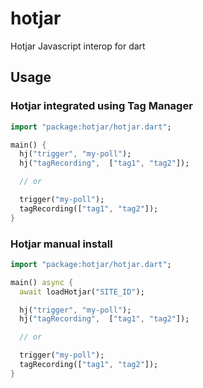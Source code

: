 # hotjar

Hotjar Javascript interop for dart

## Usage

### Hotjar integrated using Tag Manager

```dart
import "package:hotjar/hotjar.dart";

main() {
  hj("trigger", "my-poll");
  hj("tagRecording",  ["tag1", "tag2"]);

  // or

  trigger("my-poll");
  tagRecording(["tag1", "tag2"]);
}
```

### Hotjar manual install

```dart
import "package:hotjar/hotjar.dart";

main() async {
  await loadHotjar("SITE_ID");

  hj("trigger", "my-poll");
  hj("tagRecording",  ["tag1", "tag2"]);

  // or

  trigger("my-poll");
  tagRecording(["tag1", "tag2"]);
}
```